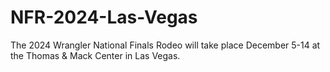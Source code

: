# NFR-2024-Las-Vegas
The 2024 Wrangler National Finals Rodeo will take place December 5-14 at the Thomas & Mack Center in Las Vegas.
